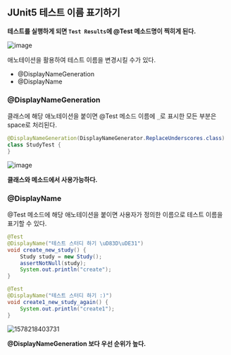 ## JUnit5 테스트 이름 표기하기

**테스트를 실행하게 되면 `Test Results`에  @Test 메소드명이 찍히게 된다.**

![image](https://user-images.githubusercontent.com/40616436/71778112-b0031200-2fec-11ea-9536-57ed32451456.png)

애노테이션을 활용하여 테스트 이름을 변경시킬 수가 있다.

- @DisplayNameGeneration
- @DisplayName



### @DisplayNameGeneration

클래스에 해당 애노테이션을 붙이면 @Test 메소드 이름에 `_`로 표시한 모든 부분은 space로 처리된다.

```java
@DisplayNameGeneration(DisplayNameGenerator.ReplaceUnderscores.class)
class StudyTest {
}
```

![image](https://user-images.githubusercontent.com/40616436/71778130-14be6c80-2fed-11ea-9406-94ebb543b98f.png)

**클래스와 메소드에서 사용가능하다.**



### @DisplayName

@Test 메소드에 해당 애노테이션을 붙이면 사용자가 정의한 이름으로 테스트 이름을 표기할 수 있다.

```java
@Test
@DisplayName("테스트 스터디 하기 \uD83D\uDE31")
void create_new_study() {
    Study study = new Study();
    assertNotNull(study);
    System.out.println("create");
}

@Test
@DisplayName("테스트 스터디 하기 :)")
void create1_new_study_again() {
    System.out.println("create1");
}
```

![1578218403731](C:\Users\user\AppData\Roaming\Typora\typora-user-images\1578218403731.png)

**@DisplayNameGeneration 보다 우선 순위가 높다.**

